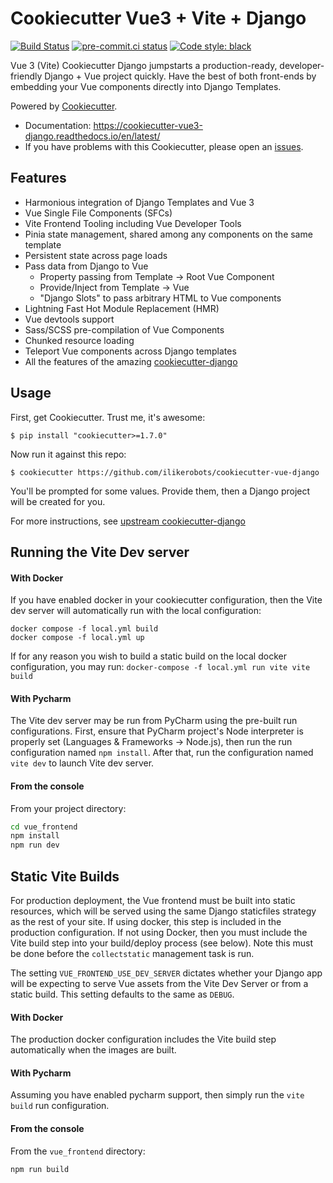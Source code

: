 # Cookiecutter Vue3 + Vite + Django

[![Build Status](https://img.shields.io/github/actions/workflow/status/ilikerobots/cookiecutter-django/ci.yml?branch=master)](https://github.com/ilikerobots/cookiecutter-django/actions/workflows/ci.yml?query=branch%3Amaster)
[![pre-commit.ci status](https://results.pre-commit.ci/badge/github/ilikerobots/cookiecutter-django/vue3-vite.svg)](https://results.pre-commit.ci/latest/github/ilikerobots/cookiecutter-django/vue3-vite)
[![Code style: black](https://img.shields.io/badge/code%20style-black-000000.svg)](https://github.com/ambv/black)


Vue 3 (Vite) Cookiecutter Django jumpstarts a production-ready, developer-friendly Django + Vue project quickly.
Have the best of both front-ends by embedding your Vue components directly into Django Templates.

Powered by [Cookiecutter](https://github.com/cookiecutter/cookiecutter).

- Documentation: <https://cookiecutter-vue3-django.readthedocs.io/en/latest/>
- If you have problems with this Cookiecutter, please open an [issues](https://github.com/ilikerobots/cookiecutter-django/issues/new).


## Features

- Harmonious integration of Django Templates and Vue 3 
- Vue Single File Components (SFCs)
- Vite Frontend Tooling including Vue Developer Tools
- Pinia state management, shared among any components on the same template
- Persistent state across page loads
- Pass data from Django to Vue 
  - Property passing from Template -> Root Vue Component
  - Provide/Inject from Template -> Vue
  - "Django Slots" to pass arbitrary HTML to Vue components
- Lightning Fast Hot Module Replacement (HMR) 
- Vue devtools support
- Sass/SCSS pre-compilation of Vue Components
- Chunked resource loading 
- Teleport Vue components across Django templates
- All the features of the amazing [cookiecutter-django](https://github.com/cookiecutter/cookiecutter-django)


## Usage

First, get Cookiecutter. Trust me, it's awesome:

    $ pip install "cookiecutter>=1.7.0"

Now run it against this repo:

    $ cookiecutter https://github.com/ilikerobots/cookiecutter-vue-django

You'll be prompted for some values. Provide them, then a Django project will be created for you.

For more instructions, see [upstream cookiecutter-django](https://github.com/cookiecutter/cookiecutter-django)

## Running the Vite Dev server

#### With Docker

If you have enabled docker in your cookiecutter configuration, then the Vite dev server will automatically run with the
local configuration:

```
docker compose -f local.yml build
docker compose -f local.yml up
```

If for any reason you wish to build a static build on the local docker configuration, you may run:
`docker-compose -f local.yml run vite vite build`

#### With Pycharm

The Vite dev server may be run from PyCharm using the pre-built run configurations.  First, ensure that 
PyCharm project's Node interpreter is properly set (Languages & Frameworks -> Node.js), then run the run 
configuration named ```npm install```.  After that, run the configuration named `vite dev` to launch Vite dev server.


#### From the console
From your project directory:

```sh
cd vue_frontend
npm install
npm run dev
```

## Static Vite Builds

For production deployment, the Vue frontend must be built into static resources, which will be served
using the same Django staticfiles strategy as the rest of your site.  If using docker, this step is included
in the production configuration.  If not using Docker, then you must include the Vite build step into your 
build/deploy process (see below).  Note this must be done before the `collectstatic` management task is run.

The setting `VUE_FRONTEND_USE_DEV_SERVER` dictates whether your Django app will be expecting to serve Vue assets from
the Vite Dev Server or from a static build.  This setting defaults to the same as `DEBUG`.

#### With Docker

The production docker configuration includes the Vite build step automatically when the images are built.



#### With Pycharm

Assuming you have enabled pycharm support, then simply run the `vite build` run configuration.

#### From the console

From the `vue_frontend` directory: 
```sh
npm run build
```

